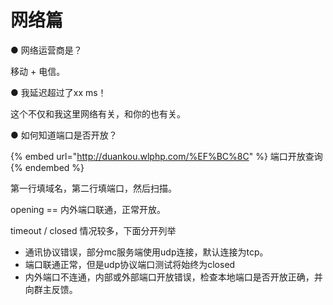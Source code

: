 # 网络篇

● 网络运营商是？

移动 + 电信。

● 我延迟超过了xx ms！

这个不仅和我这里网络有关，和你的也有关。

● 如何知道端口是否开放？

{% embed url="http://duankou.wlphp.com/%EF%BC%8C" %}
端口开放查询
{% endembed %}

第一行填域名，第二行填端口，然后扫描。

opening == 内外端口联通，正常开放。

timeout / closed 情况较多，下面分开列举

* 通讯协议错误，部分mc服务端使用udp连接，默认连接为tcp。
* 端口联通正常，但是udp协议端口测试将始终为closed
* 内外端口不连通，内部或外部端口开放错误，检查本地端口是否开放正确，并向群主反馈。
